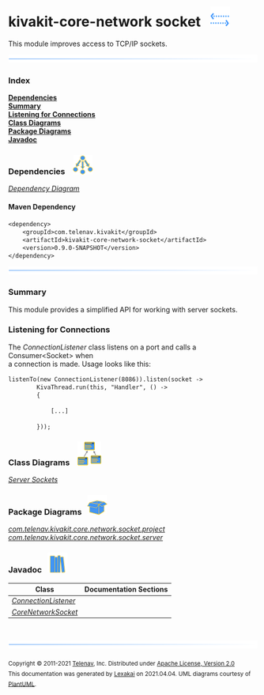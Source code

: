 # kivakit-core-network socket &nbsp;&nbsp;![](../../../documentation/images/communicate-40.png)

This module improves access to TCP/IP sockets.

![](documentation/images/horizontal-line.png)

### Index

[**Dependencies**](#dependencies)  
[**Summary**](#summary)  
[**Listening for Connections**](#listening-for-connections)  
[**Class Diagrams**](#class-diagrams)  
[**Package Diagrams**](#package-diagrams)  
[**Javadoc**](#javadoc)

### Dependencies &nbsp;&nbsp; ![](documentation/images/dependencies-40.png)

[*Dependency Diagram*](documentation/diagrams/dependencies.svg)

#### Maven Dependency

    <dependency>
        <groupId>com.telenav.kivakit</groupId>
        <artifactId>kivakit-core-network-socket</artifactId>
        <version>0.9.0-SNAPSHOT</version>
    </dependency>

![](documentation/images/horizontal-line.png)

[//]: # (start-user-text)

### Summary <a name = "summary"></a>

This module provides a simplified API for working with server sockets.

### Listening for Connections <a name = "listening-for-connections"></a>

The *ConnectionListener* class listens on a port and calls a Consumer&lt;Socket&gt; when  
a connection is made. Usage looks like this:

    listenTo(new ConnectionListener(8086)).listen(socket ->
            KivaThread.run(this, "Handler", () ->
            {

                [...]

            }));

[//]: # (end-user-text)

### Class Diagrams &nbsp; &nbsp;![](documentation/images/diagram-48.png)

[*Server Sockets*](documentation/diagrams/diagram-socket-server.svg)  

### Package Diagrams &nbsp;&nbsp;![](documentation/images/box-40.png)

[*com.telenav.kivakit.core.network.socket.project*](documentation/diagrams/com.telenav.kivakit.core.network.socket.project.svg)  
[*com.telenav.kivakit.core.network.socket.server*](documentation/diagrams/com.telenav.kivakit.core.network.socket.server.svg)  

### Javadoc &nbsp;&nbsp;![](documentation/images/books-40.png)

| Class | Documentation Sections |
|---|---|
| [*ConnectionListener*](https://telenav.github.io/kivakit/javadoc/kivakit.core.network.socket/com/telenav/kivakit/core/network/socket/server/ConnectionListener.html) |  |  
| [*CoreNetworkSocket*](https://telenav.github.io/kivakit/javadoc/kivakit.core.network.socket/com/telenav/kivakit/core/network/socket/project/CoreNetworkSocket.html) |  |  

[//]: # (start-user-text)



[//]: # (end-user-text)

<br/>

![](documentation/images/horizontal-line.png)

<sub>Copyright &#169; 2011-2021 [Telenav](http://telenav.com), Inc. Distributed under [Apache License, Version 2.0](LICENSE)</sub>  
<sub>This documentation was generated by [Lexakai](https://github.com/Telenav/lexakai) on 2021.04.04. UML diagrams courtesy
of [PlantUML](http://plantuml.com).</sub>

